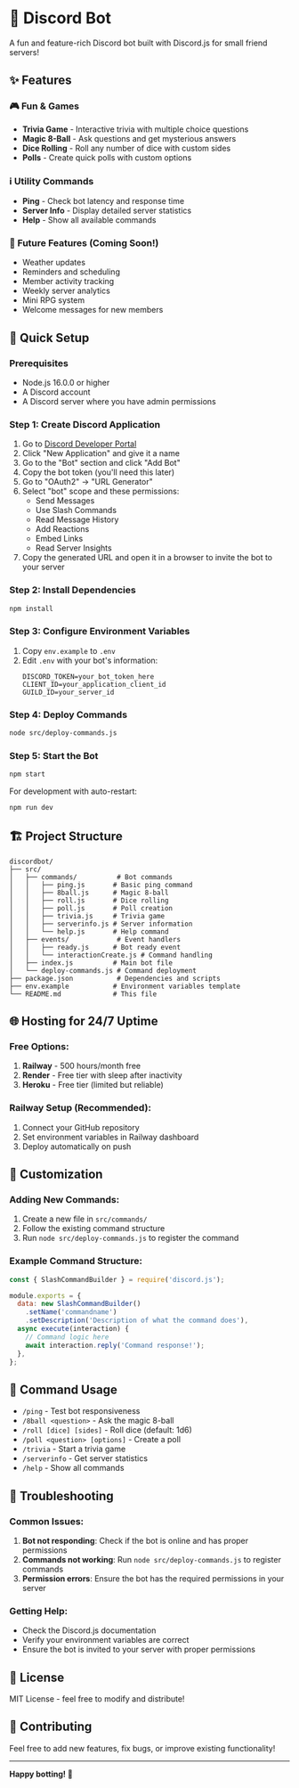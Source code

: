 # 🤖 Discord Bot

A fun and feature-rich Discord bot built with Discord.js for small friend servers!

## ✨ Features

### 🎮 Fun & Games
- **Trivia Game** - Interactive trivia with multiple choice questions
- **Magic 8-Ball** - Ask questions and get mysterious answers
- **Dice Rolling** - Roll any number of dice with custom sides
- **Polls** - Create quick polls with custom options

### ℹ️ Utility Commands
- **Ping** - Check bot latency and response time
- **Server Info** - Display detailed server statistics
- **Help** - Show all available commands

### 🔮 Future Features (Coming Soon!)
- Weather updates
- Reminders and scheduling
- Member activity tracking
- Weekly server analytics
- Mini RPG system
- Welcome messages for new members

## 🚀 Quick Setup

### Prerequisites
- Node.js 16.0.0 or higher
- A Discord account
- A Discord server where you have admin permissions

### Step 1: Create Discord Application
1. Go to [Discord Developer Portal](https://discord.com/developers/applications)
2. Click "New Application" and give it a name
3. Go to the "Bot" section and click "Add Bot"
4. Copy the bot token (you'll need this later)
5. Go to "OAuth2" → "URL Generator"
6. Select "bot" scope and these permissions:
   - Send Messages
   - Use Slash Commands
   - Read Message History
   - Add Reactions
   - Embed Links
   - Read Server Insights
7. Copy the generated URL and open it in a browser to invite the bot to your server

### Step 2: Install Dependencies
```bash
npm install
```

### Step 3: Configure Environment Variables
1. Copy `env.example` to `.env`
2. Edit `.env` with your bot's information:
   ```
   DISCORD_TOKEN=your_bot_token_here
   CLIENT_ID=your_application_client_id
   GUILD_ID=your_server_id
   ```

### Step 4: Deploy Commands
```bash
node src/deploy-commands.js
```

### Step 5: Start the Bot
```bash
npm start
```

For development with auto-restart:
```bash
npm run dev
```

## 🏗️ Project Structure

```
discordbot/
├── src/
│   ├── commands/          # Bot commands
│   │   ├── ping.js       # Basic ping command
│   │   ├── 8ball.js      # Magic 8-ball
│   │   ├── roll.js       # Dice rolling
│   │   ├── poll.js       # Poll creation
│   │   ├── trivia.js     # Trivia game
│   │   ├── serverinfo.js # Server information
│   │   └── help.js       # Help command
│   ├── events/            # Event handlers
│   │   ├── ready.js      # Bot ready event
│   │   └── interactionCreate.js # Command handling
│   ├── index.js          # Main bot file
│   └── deploy-commands.js # Command deployment
├── package.json           # Dependencies and scripts
├── env.example           # Environment variables template
└── README.md             # This file
```

## 🌐 Hosting for 24/7 Uptime

### Free Options:
1. **Railway** - 500 hours/month free
2. **Render** - Free tier with sleep after inactivity
3. **Heroku** - Free tier (limited but reliable)

### Railway Setup (Recommended):
1. Connect your GitHub repository
2. Set environment variables in Railway dashboard
3. Deploy automatically on push

## 🔧 Customization

### Adding New Commands:
1. Create a new file in `src/commands/`
2. Follow the existing command structure
3. Run `node src/deploy-commands.js` to register the command

### Example Command Structure:
```javascript
const { SlashCommandBuilder } = require('discord.js');

module.exports = {
  data: new SlashCommandBuilder()
    .setName('commandname')
    .setDescription('Description of what the command does'),
  async execute(interaction) {
    // Command logic here
    await interaction.reply('Command response!');
  },
};
```

## 🎯 Command Usage

- `/ping` - Test bot responsiveness
- `/8ball <question>` - Ask the magic 8-ball
- `/roll [dice] [sides]` - Roll dice (default: 1d6)
- `/poll <question> [options]` - Create a poll
- `/trivia` - Start a trivia game
- `/serverinfo` - Get server statistics
- `/help` - Show all commands

## 🐛 Troubleshooting

### Common Issues:
1. **Bot not responding**: Check if the bot is online and has proper permissions
2. **Commands not working**: Run `node src/deploy-commands.js` to register commands
3. **Permission errors**: Ensure the bot has the required permissions in your server

### Getting Help:
- Check the Discord.js documentation
- Verify your environment variables are correct
- Ensure the bot is invited to your server with proper permissions

## 📝 License

MIT License - feel free to modify and distribute!

## 🤝 Contributing

Feel free to add new features, fix bugs, or improve existing functionality!

---

**Happy botting! 🎉**
